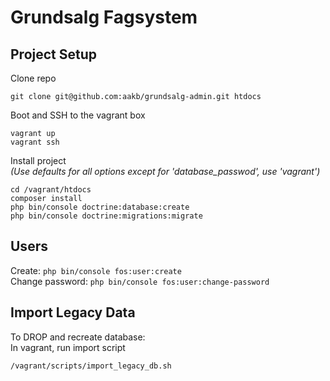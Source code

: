 # Grundsalg Fagsystem

## Project Setup

Clone repo
```
git clone git@github.com:aakb/grundsalg-admin.git htdocs
```

Boot and SSH to the vagrant box

```
vagrant up
vagrant ssh
```

Install project  
_(Use defaults for all options except for 'database_passwod', use 'vagrant')_

```
cd /vagrant/htdocs
composer install
php bin/console doctrine:database:create
php bin/console doctrine:migrations:migrate
```

## Users

Create: `php bin/console fos:user:create`  
Change password: `php bin/console fos:user:change-password`


## Import Legacy Data

To DROP and recreate database:  
In vagrant, run import script 

```
/vagrant/scripts/import_legacy_db.sh 
```

